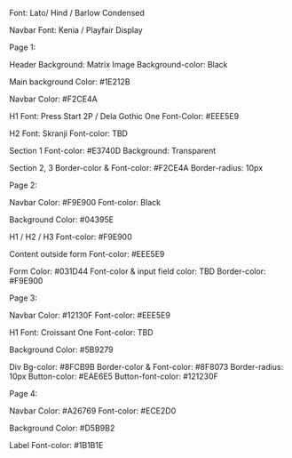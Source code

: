 Font: Lato/ Hind / Barlow Condensed

Navbar Font:
Kenia / Playfair Display



Page 1:

Header
Background: Matrix Image
Background-color: Black

Main background
Color: #1E212B

Navbar
Color: #F2CE4A

H1
Font: Press Start 2P / Dela Gothic One
Font-Color: #EEE5E9

H2
Font: Skranji
Font-color: TBD

Section 1
Font-color: #E3740D
Background: Transparent

Section 2, 3
Border-color & Font-color: #F2CE4A
Border-radius: 10px





Page 2:

Navbar
Color: #F9E900
Font-color: Black

Background
Color: #04395E

H1 / H2 / H3
Font-color: #F9E900

Content outside form
Font-color: #EEE5E9

Form
Color: #031D44
Font-color & input field color: TBD
Border-color: #F9E900






Page 3:

Navbar
Color: #12130F
Font-color: #EEE5E9

H1
Font: Croissant One
Font-color: TBD

Background
Color: #5B9279

Div
Bg-color: #8FCB9B
Border-color & Font-color: #8F8073
Border-radius: 10px
Button-color: #EAE6E5
Button-font-color: #121230F






Page 4:

Navbar
Color: #A26769
Font-color: #ECE2D0

Background
Color: #D5B9B2

Label
Font-color: #1B1B1E
